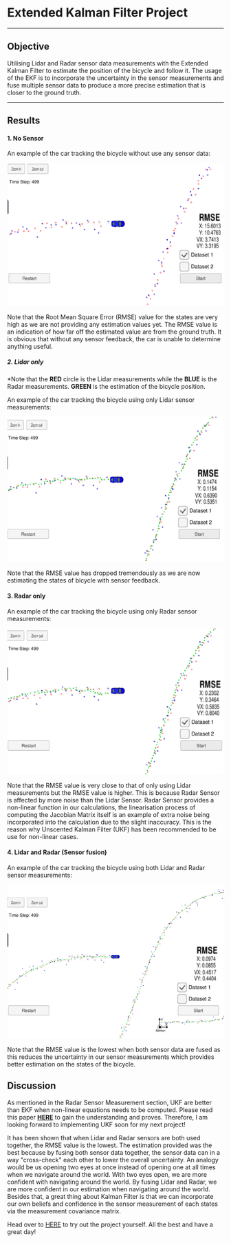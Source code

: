 # Extended Kalman Filter Project 

---

## Objective

Utilising Lidar and Radar sensor data measurements with the Extended Kalman Filter to estimate the position of the bicycle and follow it. The usage of the EKF is to incorporate the uncertainty in the sensor measurements and fuse multiple sensor data to produce a more precise estimation that is closer to the ground truth. 


---

## Results 

#### 1. No Sensor 
An example of the car tracking the bicycle without use any sensor data:

![](result_images/no_sensor.PNG)


Note that the Root Mean Square Error (RMSE) value for the states are very high as we are not providing any estimation values yet. The RMSE value is an indication of how far off the estimated value are from the ground truth. It is obvious that without any sensor feedback, the car is unable to determine anything useful.

##### 2. Lidar only

*Note that the **RED** circle is the Lidar measurements while the **BLUE** is the Radar measurements. **GREEN** is the estimation of the bicycle position.

An example of the car tracking the bicycle using only Lidar sensor measurements:

![](result_images/lidar.PNG)


Note that the RMSE value has dropped tremendously as we are now estimating the states of bicycle with sensor feedback.

#### 3. Radar only

An example of the car tracking the bicycle using only Radar sensor measurements:

![](result_images/radar.PNG)

Note that the RMSE value is very close to that of only using Lidar measurements but the RMSE value is higher. This is because Radar Sensor is affected by more noise than the Lidar Sensor. Radar Sensor provides a non-linear function in our calculations, the linearisation process of computing the Jacobian Matrix itself is an example of extra noise being incorporated into the calculation due to the slight inaccuracy. This is the reason why Unscented Kalman Filter (UKF) has been recommended to be use for non-linear cases.


#### 4. Lidar and Radar (Sensor fusion)

An example of the car tracking the bicycle using both Lidar and Radar sensor measurements:

![](result_images/lidar_and_radar.PNG)


Note that the RMSE value is the lowest when both sensor data are fused as this reduces the uncertainty in our sensor measurements which provides better estimation on the states of the bicycle. 


## Discussion

As mentioned in the Radar Sensor Measurement section, UKF are better than EKF when non-linear equations needs to be computed. Please read this paper [**HERE**](https://www.seas.harvard.edu/courses/cs281/papers/unscented.pdf) to gain the understanding and proves. Therefore, I am looking forward to implementing UKF soon for my next project!

It has been shown that when Lidar and Radar sensors are both used together, the RMSE value is the lowest. The estimation provided was the best because by fusing both sensor data together, the sensor data can in a way "cross-check" each other to lower the overall uncertainty. An analogy would be us opening two eyes at once instead of opening one at all times when we navigate around the world. With two eyes open, we are more confident with navigating around the world. By fusing Lidar and Radar, we are more confident in our estimation when navigating around the world. Besides that, a great thing about Kalman Filter is that we can incorporate our own beliefs and confidence in the sensor measurement of each states via the measurement covariance matrix. 

Head over to [HERE](https://github.com/udacity/CarND-Extended-Kalman-Filter-Project) to try out the project yourself. All the best and have a great day!
